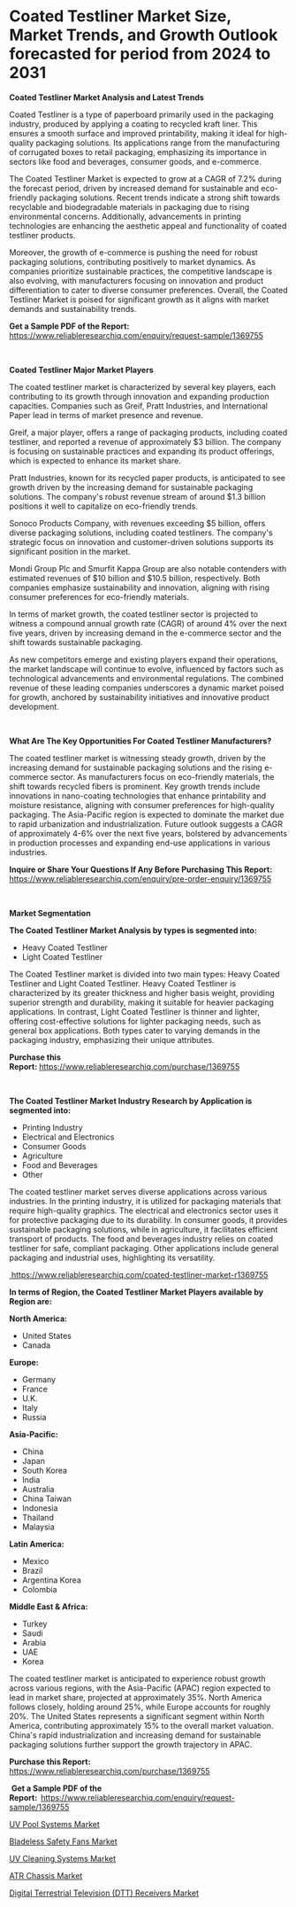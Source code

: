 <p><h1>Coated Testliner Market Size, Market Trends, and Growth Outlook forecasted for period from 2024 to 2031</h1></p><p><strong>Coated Testliner Market Analysis and Latest Trends</strong></p>
<p><p>Coated Testliner is a type of paperboard primarily used in the packaging industry, produced by applying a coating to recycled kraft liner. This ensures a smooth surface and improved printability, making it ideal for high-quality packaging solutions. Its applications range from the manufacturing of corrugated boxes to retail packaging, emphasizing its importance in sectors like food and beverages, consumer goods, and e-commerce.</p><p>The Coated Testliner Market is expected to grow at a CAGR of 7.2% during the forecast period, driven by increased demand for sustainable and eco-friendly packaging solutions. Recent trends indicate a strong shift towards recyclable and biodegradable materials in packaging due to rising environmental concerns. Additionally, advancements in printing technologies are enhancing the aesthetic appeal and functionality of coated testliner products. </p><p>Moreover, the growth of e-commerce is pushing the need for robust packaging solutions, contributing positively to market dynamics. As companies prioritize sustainable practices, the competitive landscape is also evolving, with manufacturers focusing on innovation and product differentiation to cater to diverse consumer preferences. Overall, the Coated Testliner Market is poised for significant growth as it aligns with market demands and sustainability trends.</p></p>
<p><strong>Get a Sample PDF of the Report:&nbsp;</strong> <a href="https://www.reliableresearchiq.com/enquiry/request-sample/1369755?utm_campaign=1119&utm_medium=2&utm_source=Github&utm_content=ia&utm_term=18102024&utm_id=coated-testliner">https://www.reliableresearchiq.com/enquiry/request-sample/1369755</a></p>
<p>&nbsp;</p>
<p><strong>Coated Testliner Major Market Players</strong></p>
<p><p>The coated testliner market is characterized by several key players, each contributing to its growth through innovation and expanding production capacities. Companies such as Greif, Pratt Industries, and International Paper lead in terms of market presence and revenue.</p><p>Greif, a major player, offers a range of packaging products, including coated testliner, and reported a revenue of approximately $3 billion. The company is focusing on sustainable practices and expanding its product offerings, which is expected to enhance its market share.</p><p>Pratt Industries, known for its recycled paper products, is anticipated to see growth driven by the increasing demand for sustainable packaging solutions. The company's robust revenue stream of around $1.3 billion positions it well to capitalize on eco-friendly trends.</p><p>Sonoco Products Company, with revenues exceeding $5 billion, offers diverse packaging solutions, including coated testliners. The company's strategic focus on innovation and customer-driven solutions supports its significant position in the market.</p><p>Mondi Group Plc and Smurfit Kappa Group are also notable contenders with estimated revenues of $10 billion and $10.5 billion, respectively. Both companies emphasize sustainability and innovation, aligning with rising consumer preferences for eco-friendly materials.</p><p>In terms of market growth, the coated testliner sector is projected to witness a compound annual growth rate (CAGR) of around 4% over the next five years, driven by increasing demand in the e-commerce sector and the shift towards sustainable packaging. </p><p>As new competitors emerge and existing players expand their operations, the market landscape will continue to evolve, influenced by factors such as technological advancements and environmental regulations. The combined revenue of these leading companies underscores a dynamic market poised for growth, anchored by sustainability initiatives and innovative product development.</p></p>
<p>&nbsp;</p>
<p><strong>What Are The Key Opportunities For Coated Testliner Manufacturers?</strong></p>
<p><p>The coated testliner market is witnessing steady growth, driven by the increasing demand for sustainable packaging solutions and the rising e-commerce sector. As manufacturers focus on eco-friendly materials, the shift towards recycled fibers is prominent. Key growth trends include innovations in nano-coating technologies that enhance printability and moisture resistance, aligning with consumer preferences for high-quality packaging. The Asia-Pacific region is expected to dominate the market due to rapid urbanization and industrialization. Future outlook suggests a CAGR of approximately 4-6% over the next five years, bolstered by advancements in production processes and expanding end-use applications in various industries.</p></p>
<p><strong>Inquire or Share Your Questions If Any Before Purchasing This Report:</strong> <a href="https://www.reliableresearchiq.com/enquiry/pre-order-enquiry/1369755?utm_campaign=1119&utm_medium=2&utm_source=Github&utm_content=ia&utm_term=18102024&utm_id=coated-testliner">https://www.reliableresearchiq.com/enquiry/pre-order-enquiry/1369755</a></p>
<p>&nbsp;</p>
<p><strong>Market Segmentation</strong></p>
<p><strong>The Coated Testliner Market Analysis by types is segmented into:</strong></p>
<p><ul><li>Heavy Coated Testliner</li><li>Light Coated Testliner</li></ul></p>
<p><p>The Coated Testliner market is divided into two main types: Heavy Coated Testliner and Light Coated Testliner. Heavy Coated Testliner is characterized by its greater thickness and higher basis weight, providing superior strength and durability, making it suitable for heavier packaging applications. In contrast, Light Coated Testliner is thinner and lighter, offering cost-effective solutions for lighter packaging needs, such as general box applications. Both types cater to varying demands in the packaging industry, emphasizing their unique attributes.</p></p>
<p><strong>Purchase this Report:&nbsp;</strong><a href="https://www.reliableresearchiq.com/purchase/1369755?utm_campaign=1119&utm_medium=2&utm_source=Github&utm_content=ia&utm_term=18102024&utm_id=coated-testliner">https://www.reliableresearchiq.com/purchase/1369755</a></p>
<p>&nbsp;</p>
<p><strong>The Coated Testliner Market Industry Research by Application is segmented into:</strong></p>
<p><ul><li>Printing Industry</li><li>Electrical and Electronics</li><li>Consumer Goods</li><li>Agriculture</li><li>Food and Beverages</li><li>Other</li></ul></p>
<p><p>The coated testliner market serves diverse applications across various industries. In the printing industry, it is utilized for packaging materials that require high-quality graphics. The electrical and electronics sector uses it for protective packaging due to its durability. In consumer goods, it provides sustainable packaging solutions, while in agriculture, it facilitates efficient transport of products. The food and beverages industry relies on coated testliner for safe, compliant packaging. Other applications include general packaging and industrial uses, highlighting its versatility.</p></p>
<p><a href="https://www.reliableresearchiq.com/coated-testliner-market-r1369755?utm_campaign=1119&utm_medium=2&utm_source=Github&utm_content=ia&utm_term=18102024&utm_id=coated-testliner">&nbsp;https://www.reliableresearchiq.com/coated-testliner-market-r1369755</a></p>
<p><strong>In terms of Region, the Coated Testliner Market Players available by Region are:</strong></p>
<p>
    <p> <strong> North America: </strong>
        <ul>
            <li>United States</li>
            <li>Canada</li>
        </ul>
        </p> 
    <p> <strong> Europe: </strong>
        <ul>
            <li>Germany</li>
            <li>France</li>
            <li>U.K.</li>
            <li>Italy</li>
            <li>Russia</li>
        </ul>
        </p> 
    <p> <strong> Asia-Pacific: </strong>
        <ul>
            <li>China</li>
            <li>Japan</li>
            <li>South Korea</li>
            <li>India</li>
            <li>Australia</li>
            <li>China Taiwan</li>
            <li>Indonesia</li>
            <li>Thailand</li>
            <li>Malaysia</li>
        </ul>
        </p> 
    <p> <strong> Latin America: </strong>
        <ul>
            <li>Mexico</li>
            <li>Brazil</li>
            <li>Argentina Korea</li>
            <li>Colombia</li>
        </ul>
        </p> 
    <p> <strong> Middle East & Africa: </strong>
        <ul>
            <li>Turkey</li>
            <li>Saudi</li>
            <li>Arabia</li>
            <li>UAE</li>
            <li>Korea</li>
        </ul>
    </p>
    </p>
<p><p>The coated testliner market is anticipated to experience robust growth across various regions, with the Asia-Pacific (APAC) region expected to lead in market share, projected at approximately 35%. North America follows closely, holding around 25%, while Europe accounts for roughly 20%. The United States represents a significant segment within North America, contributing approximately 15% to the overall market valuation. China's rapid industrialization and increasing demand for sustainable packaging solutions further support the growth trajectory in APAC.</p></p>
<p><strong>Purchase this Report: </strong><a href="https://www.reliableresearchiq.com/purchase/1369755?utm_campaign=1119&utm_medium=2&utm_source=Github&utm_content=ia&utm_term=18102024&utm_id=coated-testliner">https://www.reliableresearchiq.com/purchase/1369755</a></p>
<p>&nbsp;<strong>Get a Sample PDF of the Report:&nbsp;&nbsp;</strong><a href="https://www.reliableresearchiq.com/enquiry/request-sample/1369755?utm_campaign=1119&utm_medium=2&utm_source=Github&utm_content=ia&utm_term=18102024&utm_id=coated-testliner">https://www.reliableresearchiq.com/enquiry/request-sample/1369755</a></p>
<p><strong></strong></p>
<p><p><a href="https://www.linkedin.com/pulse/surfing-uv-pool-systems-wave-riding-market-currents-2031-mkt-nova-vmief?utm_campaign=1119&utm_medium=2&utm_source=Github&utm_content=ia&utm_term=18102024&utm_id=coated-testliner">UV Pool Systems Market</a></p><p><a href="https://github.com/sogusofer/Market-Research-Report-List-1/blob/main/bladeless-safety-fans-market.md?utm_campaign=1119&utm_medium=2&utm_source=Github&utm_content=ia&utm_term=18102024&utm_id=coated-testliner">Bladeless Safety Fans Market</a></p><p><a href="https://www.linkedin.com/pulse/uv-cleaning-systems-market-trends-growth-outlook-2024--96e8f?utm_campaign=1119&utm_medium=2&utm_source=Github&utm_content=ia&utm_term=18102024&utm_id=coated-testliner">UV Cleaning Systems Market</a></p><p><a href="https://www.linkedin.com/pulse/emerging-opportunities-challenges-global-atr-chassis-market-jfxpf?utm_campaign=1119&utm_medium=2&utm_source=Github&utm_content=ia&utm_term=18102024&utm_id=coated-testliner">ATR Chassis Market</a></p><p><a href="https://github.com/catusaesianou/Market-Research-Report-List-1/blob/main/digital-terrestrial-television-dtt-receivers-market.md?utm_campaign=1119&utm_medium=2&utm_source=Github&utm_content=ia&utm_term=18102024&utm_id=coated-testliner">Digital Terrestrial Television (DTT) Receivers Market</a></p></p>